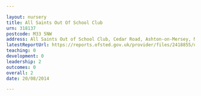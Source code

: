 ```yaml
---

layout: nursery
title: All Saints Out Of School Club
urn: 318137
postcode: M33 5NW
address: All Saints Out of School Club, Cedar Road, Ashton-on-Mersey, Manchester, M33 5NW
latestReportUrl: https://reports.ofsted.gov.uk/provider/files/2418855/urn/318137.pdf
teaching: 0
development: 0
leadership: 2
outcomes: 0
overall: 2
date: 20/08/2014

---
```


